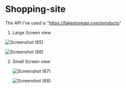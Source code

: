 # Shopping-site

The API I've used is "https://fakestoreapi.com/products"

1. Large Screen view

![Screenshot (65)](https://github.com/RAMAKRISHNA1009/Shopping-site/assets/95414437/46b5c784-87ee-4b27-ad9e-db755e181c3d)

![Screenshot (66)](https://github.com/RAMAKRISHNA1009/Shopping-site/assets/95414437/9310adb5-527c-4c29-b100-8a4c8e1a1e36)

2. Small Screen view

   ![Screenshot (67)](https://github.com/RAMAKRISHNA1009/Shopping-site/assets/95414437/327b52c6-f564-4634-b2e2-6b2a202f104c)
   
   ![Screenshot (68)](https://github.com/RAMAKRISHNA1009/Shopping-site/assets/95414437/3d69b488-7869-4716-9631-5d1abacd8f13)
